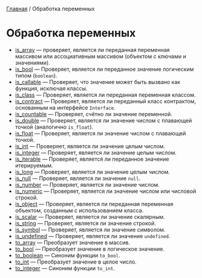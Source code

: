 [Главная](../README.md) / Обработка переменных

# Обработка переменных

-   [is_array](./variables/is_array.md) &mdash; проверяет, является ли переданная переменная
    массивом или ассоциативным массивом (объектом с ключами и значениями).
-   [is_bool](./variables/is_bool.md) &mdash; Проверяет, является ли переданное значение логическим
    типом (`boolean`).
-   [is_callable](./variables/is_callable.md) &mdash; Проверяет, что значение может быть вызвано как
    функция, исключая классы.
-   [is_class](./variables/is_class.md) &mdash; Проверяет, является ли переданная переменная
    классом.
-   [is_contract](./variables/is_contract.md) &mdash; Проверяет, является ли переданный класс
    контрактом, основанным на интерфейсе `Interface`.
-   [is_countable](./variables/is_countable.md) &mdash; Проверяет, счётно ли значение переменной.
-   [is_double](./variables/is_double.md) &mdash; Проверяет, является ли значение числом с плавающей
    точкой (аналогично `is_float`).
-   [is_float](./variables/is_float.md) &mdash; Проверяет, является ли значение числом с плавающей
    точкой.
-   [is_int](./variables/is_int.md) &mdash; Проверяет, является ли значение целым числом.
-   [is_integer](./variables/is_integer.md) &mdash; Проверяет, является ли значение целым числом.
-   [is_iterable](./variables/is_iterable.md) &mdash; Проверяет, является ли переданное значение
    итерируемым.
-   [is_long](./variables/is_long.md) &mdash; Проверяет, является ли значение целым числом.
-   [is_null](./variables/is_null.md) &mdash; Проверяет, является ли значение `null`.
-   [is_number](./variables/is_number.md) &mdash; Проверяет, является ли значение числом.
-   [is_numeric](./variables/is_numeric.md) &mdash; Проверяет, является ли значение числом или
    числовой строкой.
-   [is_object](./variables/is_object.md) &mdash; Проверяет, является ли переданная переменная
    объектом, созданным с использованием класса.
-   [is_scalar](./variables/is_scalar.md) &mdash; Проверяет, является ли значение скалярным.
-   [is_string](./variables/is_string.md) &mdash; Проверяет, является ли значение строкой.
-   [is_symbol](./variables/is_symbol.md) &mdash; Проверяет, является ли значение символом.
-   [is_undefined](./variables/is_undefined.md) &mdash; Проверяет, является ли значение `undefined`.
-   [to_array](./variables/to_array.md) &mdash; Преобразует значение в массив.
-   [to_bool](./variables/to_bool.md) &mdash; Преобразует значение в логическое значение.
-   [to_boolean](./variables/to_boolean.md) &mdash; Синоним функции `to_bool`.
-   [to_int](./variables/to_int.md) &mdash; Преобразует значение в целое число.
-   [to_integer](./variables/to_integer.md) &mdash; Синоним функции `to_int`.
